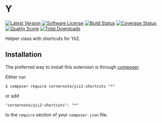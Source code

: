 # Y

[![Latest Version](https://img.shields.io/github/tag/cornernote/yii2-shortcuts.svg?style=flat-square&label=release)](https://github.com/cornernote/yii2-shortcuts/tags)
[![Software License](https://img.shields.io/badge/license-BSD-brightgreen.svg?style=flat-square)](LICENSE.md)
[![Build Status](https://img.shields.io/travis/cornernote/yii2-shortcuts/master.svg?style=flat-square)](https://travis-ci.org/cornernote/yii2-shortcuts)
[![Coverage Status](https://img.shields.io/scrutinizer/coverage/g/cornernote/yii2-shortcuts.svg?style=flat-square)](https://scrutinizer-ci.com/g/cornernote/yii2-shortcuts/code-structure)
[![Quality Score](https://img.shields.io/scrutinizer/g/cornernote/yii2-shortcuts.svg?style=flat-square)](https://scrutinizer-ci.com/g/cornernote/yii2-shortcuts)
[![Total Downloads](https://img.shields.io/packagist/dt/cornernote/yii2-shortcuts.svg?style=flat-square)](https://packagist.org/packages/cornernote/yii2-shortcuts)

Helper class with shortcuts for Yii2.


## Installation

The preferred way to install this extension is through [composer](http://getcomposer.org/download/).

Either run

```
$ composer require cornernote/yii2-shortcuts "*"
```

or add

```
"cornernote/yii2-shortcuts": "*"
```

to the `require` section of your `composer.json` file.
